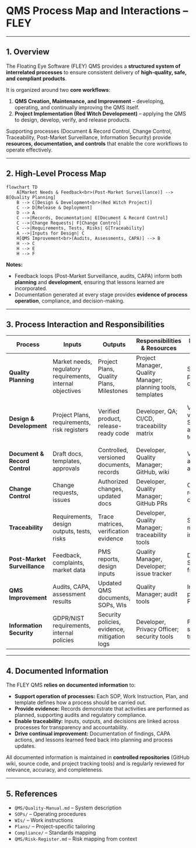 # QMS Process Map and Interactions – FLEY

---

## **1. Overview**

The Floating Eye Software (FLEY) QMS provides a **structured system of interrelated processes** to ensure consistent delivery of **high-quality, safe, and compliant products**.

It is organized around two **core workflows**:

1. **QMS Creation, Maintenance, and Improvement** – developing, operating, and continually improving the QMS itself.
2. **Project Implementation (Red Witch Development)** – applying the QMS to design, develop, verify, and release products.

Supporting processes (Document & Record Control, Change Control, Traceability, Post-Market Surveillance, Information Security) provide **resources, documentation, and controls** that enable the core workflows to operate effectively.

---

## **2. High-Level Process Map**

```mermaid
flowchart TD
    A[Market Needs & Feedback<br>(Post-Market Surveillance)] --> B[Quality Planning]
    B --> C[Design & Development<br>(Red Witch Project)]
    C --> D[Release & Deployment]
    D --> A
    C -->|Records, Documentation| E[Document & Record Control]
    C -->|Change Requests| F[Change Control]
    C -->|Requirements, Tests, Risks| G[Traceability]
    A -->|Inputs for Design| C
    H[QMS Improvement<br>(Audits, Assessments, CAPA)] --> B
    H --> C
    H --> E
    H --> F
```

**Notes:**

* Feedback loops (Post-Market Surveillance, audits, CAPA) inform both **planning** and **development**, ensuring that lessons learned are incorporated.
* Documentation generated at every stage provides **evidence of process operation**, compliance, and decision-making.

---

## **3. Process Interaction and Responsibilities**

| Process                       | Inputs                                                     | Outputs                                      | Responsibilities & Resources                                | Key Controls / Methods                          | Intended Result                                         | Linked Processes                                        |
| ----------------------------- | ---------------------------------------------------------- | -------------------------------------------- | ----------------------------------------------------------- | ----------------------------------------------- | ------------------------------------------------------- | ------------------------------------------------------- |
| **Quality Planning**          | Market needs, regulatory requirements, internal objectives | Project Plans, Quality Plans, Milestones     | Project Manager, Quality Manager; planning tools, templates | SOPs/WIs for planning, checklists               | Approved, actionable plans aligned to QMS & regulations | Design & Development, QMS Improvement                   |
| **Design & Development**      | Project Plans, requirements, risk registers                | Verified product, release-ready code         | Developer, QA; CI/CD, traceability matrix                   | Verification & validation SOPs, automated tests | Product meets requirements, safety, quality             | Document & Record Control, Traceability, Change Control |
| **Document & Record Control** | Draft docs, templates, approvals                           | Controlled, versioned documents, records     | Developer, Quality Manager; GitHub, wiki                    | Versioning, approval, access control            | Traceable, retrievable, accurate documentation          | All processes                                           |
| **Change Control**            | Change requests, issues                                    | Authorized changes, updated docs             | Developer, Quality Manager; GitHub PRs                      | Change SOPs, review/approval criteria           | Controlled, auditable changes                           | Design & Development, QMS Improvement                   |
| **Traceability**              | Requirements, design outputs, tests, risks                 | Trace matrices, verification evidence        | Developer, Quality Manager; traceability tools              | SOPs for mapping inputs/outputs                 | Full traceability from requirements to product          | Design & Development, PMS                               |
| **Post-Market Surveillance**  | Feedback, complaints, market data                          | PMS reports, design inputs                   | Quality Manager, Developer; issue tracker                   | Data collection SOP, review frequency           | Continuous feedback for product improvement             | Design & Development, QMS Improvement                   |
| **QMS Improvement**           | Audits, CAPA, assessment results                           | Updated QMS documents, SOPs, WIs             | Quality Manager; audit tools                                | Internal audit procedures, PDCA cycle           | Continually improved QMS                                | All processes                                           |
| **Information Security**      | GDPR/NIST requirements, internal policies                  | Security policies, evidence, mitigation logs | Developer, Privacy Officer; security tools                  | Privacy & security SOPs, training               | Secure, compliant data handling                         | QMS, Development                                        |

---

## **4. Documented Information**

The FLEY QMS **relies on documented information** to:

* **Support operation of processes:** Each SOP, Work Instruction, Plan, and template defines how a process should be carried out.
* **Provide evidence:** Records demonstrate that activities are performed as planned, supporting audits and regulatory compliance.
* **Enable traceability:** Inputs, outputs, and decisions are linked across processes for transparency and accountability.
* **Drive continual improvement:** Documentation of findings, CAPA actions, and lessons learned feed back into planning and process updates.

All documented information is maintained in **controlled repositories** (GitHub wiki, source code, and project tracking tools) and is regularly reviewed for relevance, accuracy, and completeness.

---

## **5. References**

* `QMS/Quality-Manual.md` – System description
* `SOPs/` – Operating procedures
* `WIs/` – Work instructions
* `Plans/` – Project-specific tailoring
* `Compliance/` – Standards mapping
* `QMS/Risk-Register.md` – Risk mapping from context
